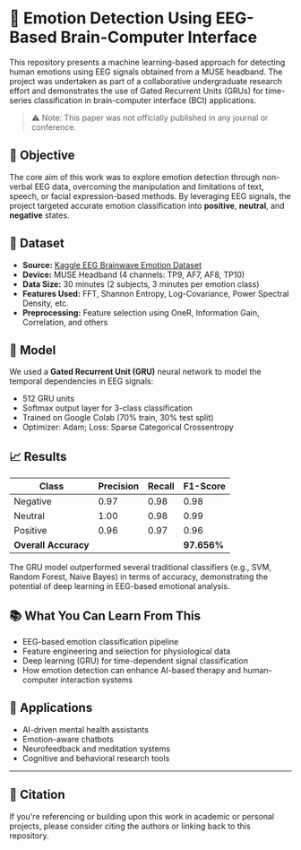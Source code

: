 
# 🧠 Emotion Detection Using EEG-Based Brain-Computer Interface

This repository presents a machine learning-based approach for detecting human emotions using EEG signals obtained from a MUSE headband. The project was undertaken as part of a collaborative undergraduate research effort and demonstrates the use of Gated Recurrent Units (GRUs) for time-series classification in brain-computer interface (BCI) applications.

> ⚠️ Note: This paper was not officially published in any journal or conference.

## 🎯 Objective

The core aim of this work was to explore emotion detection through non-verbal EEG data, overcoming the manipulation and limitations of text, speech, or facial expression-based methods. By leveraging EEG signals, the project targeted accurate emotion classification into **positive**, **neutral**, and **negative** states.

## 🧪 Dataset

- **Source:** [Kaggle EEG Brainwave Emotion Dataset](https://www.kaggle.com/datasets/birdy654/eeg-brainwave-dataset-feeling-emotions)
- **Device:** MUSE Headband (4 channels: TP9, AF7, AF8, TP10)
- **Data Size:** 30 minutes (2 subjects, 3 minutes per emotion class)
- **Features Used:** FFT, Shannon Entropy, Log-Covariance, Power Spectral Density, etc.
- **Preprocessing:** Feature selection using OneR, Information Gain, Correlation, and others

## 🧠 Model

We used a **Gated Recurrent Unit (GRU)** neural network to model the temporal dependencies in EEG signals:
- 512 GRU units
- Softmax output layer for 3-class classification
- Trained on Google Colab (70% train, 30% test split)
- Optimizer: Adam; Loss: Sparse Categorical Crossentropy

## 📈 Results

| Class     | Precision | Recall | F1-Score |
|-----------|-----------|--------|----------|
| Negative  | 0.97      | 0.98   | 0.98     |
| Neutral   | 1.00      | 0.98   | 0.99     |
| Positive  | 0.96      | 0.97   | 0.96     |
| **Overall Accuracy** |     |        | **97.656%** |

The GRU model outperformed several traditional classifiers (e.g., SVM, Random Forest, Naive Bayes) in terms of accuracy, demonstrating the potential of deep learning in EEG-based emotional analysis.

## 📚 What You Can Learn From This

- EEG-based emotion classification pipeline
- Feature engineering and selection for physiological data
- Deep learning (GRU) for time-dependent signal classification
- How emotion detection can enhance AI-based therapy and human-computer interaction systems

## 🚀 Applications

- AI-driven mental health assistants
- Emotion-aware chatbots
- Neurofeedback and meditation systems
- Cognitive and behavioral research tools

---

## 📝 Citation

If you're referencing or building upon this work in academic or personal projects, please consider citing the authors or linking back to this repository.

